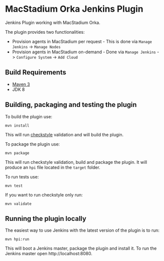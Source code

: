 # MacStadium Orka Jenkins Plugin

Jenkins Plugin working with MacStadium Orka.

The plugin provides two functionalities:  

* Provision agents in MacStadium per request - This is done via `Manage Jenkins` -> `Manage Nodes`
* Provision agents in MacStadium on-demand - Done via `Manage Jenkins` -> `Configure System` -> `Add Cloud`

## Build Requirements

* [Maven 3][maven]
* JDK 8

## Building, packaging and testing the plugin

To build the plugin use:  

    mvn install

This will run [checkstyle][checkstyle] validation and will build the plugin.

To package the plugin use:

    mvn package

This will run checkstyle validation, build and package the plugin.
It will produce an `hpi` file located in the `target` folder.

To run tests use:

    mvn test

If you want to run checkstyle only run:

    mvn validate

## Running the plugin locally

The easiest way to use Jenkins with the latest version of the plugin is to run:

    mvn hpi:run

This will boot a Jenkins master, package the plugin and install it. To run the Jenkins master open http://localhost:8080.

[maven]: http://maven.apache.org/
[checkstyle]: http://checkstyle.sourceforge.net/
